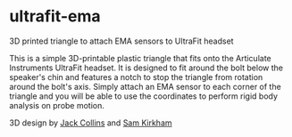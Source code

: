 # ultrafit-ema
 3D printed triangle to attach EMA sensors to UltraFit headset

This is a simple 3D-printable plastic triangle that fits onto the Articulate Instruments UltraFit headset. It is designed to fit around the bolt below the speaker's chin and features a notch to stop the triangle from rotation around the bolt's axis. Simply attach an EMA sensor to each corner of the triangle and you will be able to use the coordinates to perform rigid body analysis on probe motion.

3D design by [Jack Collins](https://github.com/94jackaroo) and [Sam Kirkham](https://github.com/samkirkham)
